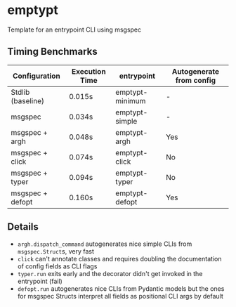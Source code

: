 # emptypt

Template for an entrypoint CLI using msgspec

## Timing Benchmarks

| Configuration        | Execution Time | entrypoint       | Autogenerate from config  |
|----------------------|----------------|------------------|---------------------------|
| Stdlib (baseline)    | 0.015s         | emptypt-minimum  | -                         |
| msgspec              | 0.034s         | emptypt-simple   | -                         |
| msgspec + argh       | 0.048s         | emptypt-argh     | Yes                       |
| msgspec + click      | 0.074s         | emptypt-click    | No                        |
| msgspec + typer      | 0.094s         | emptypt-typer    | No                        |
| msgspec + defopt     | 0.160s         | emptypt-defopt   | Yes                       |

## Details

- `argh.dispatch_command` autogenerates nice simple CLIs from `msgspec.Struct`s, very fast
- `click` can't annotate classes and requires doubling the documentation of config fields as CLI flags
- `typer.run` exits early and the decorator didn't get invoked in the entrypoint (fail)
- `defopt.run` autogenerates nice CLIs from Pydantic models but the ones for msgspec Structs
  interpret all fields as positional CLI args by default
